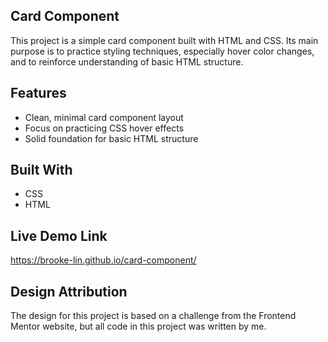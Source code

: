 **Card Component**
-
This project is a simple card component built with HTML and CSS. Its main purpose is to practice styling techniques, especially hover color changes, and to reinforce understanding of basic HTML structure.

**Features**
-
* Clean, minimal card component layout
* Focus on practicing CSS hover effects
* Solid foundation for basic HTML structure

**Built With**
-
* CSS
* HTML

**Live Demo Link**
-
https://brooke-lin.github.io/card-component/

**Design Attribution**
-
The design for this project is based on a challenge from the Frontend Mentor website, but all code in this project was written by me.
